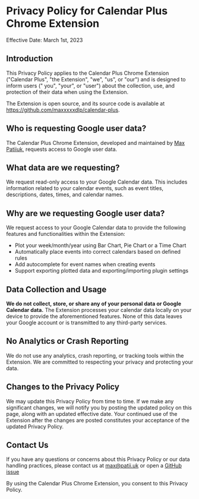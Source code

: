 # Privacy Policy for Calendar Plus Chrome Extension

Effective Date: March 1st, 2023

## Introduction

This Privacy Policy applies to the Calendar Plus Chrome Extension ("Calendar
Plus", "the Extension", "we", "us", or "our") and is designed to inform users ("
you", "your", or "user") about the collection, use, and protection of their data
when using the Extension.

The Extension is open source, and its source code is available at https://github.com/maxxxxxdlp/calendar-plus.

## Who is requesting Google user data?

The Calendar Plus Chrome Extension, developed and maintained
by [Max Patiiuk](https://max.patii.uk), requests access to Google user data.

## What data are we requesting?

We request read-only access to your Google Calendar data. This includes
information related to your calendar events, such as event titles, descriptions,
dates, times, and calendar names.

## Why are we requesting Google user data?

We request access to your Google Calendar data to provide the following features
and functionalities within the Extension:

- Plot your week/month/year using Bar Chart, Pie Chart or a Time Chart
- Automatically place events into correct calendars based on defined rules
- Add autocomplete for event names when creating events
- Support exporting plotted data and exporting/importing plugin settings

## Data Collection and Usage

**We do not collect, store, or share any of your personal data or Google Calendar
data.** The Extension processes your calendar data locally on your device to
provide the aforementioned features. None of this data leaves your Google
account or is transmitted to any third-party services.

## No Analytics or Crash Reporting

We do not use any analytics, crash reporting, or tracking tools within the
Extension. We are committed to respecting your privacy and protecting your data.

## Changes to the Privacy Policy

We may update this Privacy Policy from time to time. If we make any significant
changes, we will notify you by posting the updated policy on this page, along
with an updated effective date. Your continued use of the Extension after the
changes are posted constitutes your acceptance of the updated Privacy Policy.

## Contact Us

If you have any questions or concerns about this Privacy Policy or our data
handling practices, please contact us at [max@patii.uk](mailto:max@patii.uk) or
open a [GitHub issue](https://github.com/maxxxxxdlp/calendar-plus/issues/new)

By using the Calendar Plus Chrome Extension, you consent to this Privacy Policy.